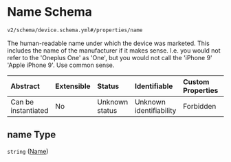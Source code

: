 # Name Schema

```txt
v2/schema/device.schema.yml#/properties/name
```

The human-readable name under which the device was marketed. This includes the name of the manufacturer if it makes sense. I.e. you would not refer to the 'Oneplus One' as 'One', but you would not call the 'iPhone 9' 'Apple iPhone 9'. Use common sense.

| Abstract            | Extensible | Status         | Identifiable            | Custom Properties | Additional Properties | Access Restrictions | Defined In                                                          |
| :------------------ | :--------- | :------------- | :---------------------- | :---------------- | :-------------------- | :------------------ | :------------------------------------------------------------------ |
| Can be instantiated | No         | Unknown status | Unknown identifiability | Forbidden         | Allowed               | none                | [device.schema.json*](../device.schema.json "open original schema") |

## name Type

`string` ([Name](device-properties-name.md))
